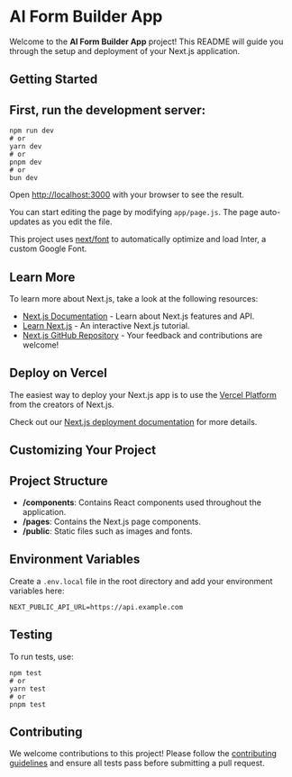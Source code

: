 # AI Form Builder App

Welcome to the **AI Form Builder App** project! This README will guide you through the setup and deployment of your Next.js application.

## Getting Started

<h2>First, run the development server:</h2>

<pre>
<code>npm run dev</code>
<code># or</code>
<code>yarn dev</code>
<code># or</code>
<code>pnpm dev</code>
<code># or</code>
<code>bun dev</code>
</pre>

<p>Open <a href="http://localhost:3000" target="_blank">http://localhost:3000</a> with your browser to see the result.</p>

<p>You can start editing the page by modifying <code>app/page.js</code>. The page auto-updates as you edit the file.</p>

<p>This project uses <a href="https://nextjs.org/docs/basic-features/font-optimization" target="_blank">next/font</a> to automatically optimize and load Inter, a custom Google Font.</p>

## Learn More

To learn more about Next.js, take a look at the following resources:

<ul>
<li><a href="https://nextjs.org/docs" target="_blank">Next.js Documentation</a> - Learn about Next.js features and API.</li>
<li><a href="https://nextjs.org/learn" target="_blank">Learn Next.js</a> - An interactive Next.js tutorial.</li>
<li><a href="https://github.com/vercel/next.js/" target="_blank">Next.js GitHub Repository</a> - Your feedback and contributions are welcome!</li>
</ul>

## Deploy on Vercel

<p>The easiest way to deploy your Next.js app is to use the <a href="https://vercel.com/new?utm_medium=default-template&filter=next.js&utm_source=create-next-app&utm_campaign=create-next-app-readme" target="_blank">Vercel Platform</a> from the creators of Next.js.</p>

<p>Check out our <a href="https://nextjs.org/docs/deployment" target="_blank">Next.js deployment documentation</a> for more details.</p>

## Customizing Your Project

<h2>Project Structure</h2>
<ul>
<li><strong>/components</strong>: Contains React components used throughout the application.</li>
<li><strong>/pages</strong>: Contains the Next.js page components.</li>
<li><strong>/public</strong>: Static files such as images and fonts.</li>
</ul>

<h2>Environment Variables</h2>
<p>Create a <code>.env.local</code> file in the root directory and add your environment variables here:</p>

<pre>
<code>NEXT_PUBLIC_API_URL=https://api.example.com</code>
</pre>

## Testing

To run tests, use:

<pre>
<code>npm test</code>
<code># or</code>
<code>yarn test</code>
<code># or</code>
<code>pnpm test</code>
</pre>

## Contributing

We welcome contributions to this project! Please follow the <a href="CONTRIBUTING.md" target="_blank">contributing guidelines</a> and ensure all tests pass before submitting a pull request.
